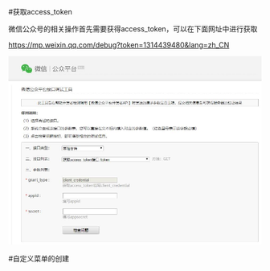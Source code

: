 #获取access_token

微信公众号的相关操作首先需要获得access_token，可以在下面网址中进行获取

https://mp.weixin.qq.com/debug?token=1314439480&lang=zh_CN

![image](https://github.com/BIT-1039/WeChat/blob/master/pic/%E8%8E%B7%E5%8F%96access_token.jpg)

#自定义菜单的创建

